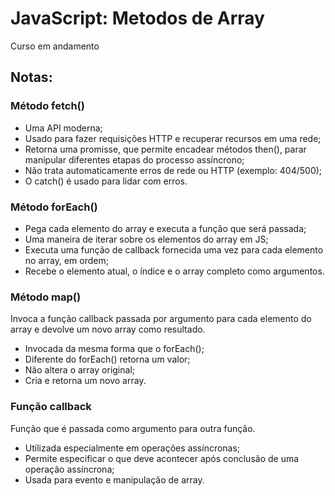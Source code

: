 # JavaScript: Metodos de Array

Curso em andamento

## Notas: 

### Método fetch()

- Uma API moderna;
- Usado para fazer requisições HTTP e recuperar recursos em uma rede;
- Retorna uma promisse, que permite encadear métodos then(), parar manipular diferentes etapas do processo assíncrono;
- Não trata automaticamente erros de rede ou HTTP (exemplo: 404/500);
- O catch() é usado para lidar com erros. 

### Método forEach()

- Pega cada elemento do array e executa a função que será passada;
- Uma maneira de iterar sobre os elementos do array em JS;
- Executa uma função de callback fornecida uma vez para cada elemento no array, em ordem;
- Recebe o elemento atual, o índice e o array completo como argumentos.

### Método map()

Invoca a função callback passada por argumento para cada elemento do array e devolve um novo array como resultado. 

- Invocada da mesma forma que o forEach();
- Diferente do forEach() retorna um valor;
- Não altera o array original; 
- Cria e retorna um novo array.

### Função callback

Função que é passada como argumento para outra função. 

- Utilizada especialmente em operações assíncronas;
- Permite especificar o que deve acontecer após conclusão de uma operação assíncrona;
- Usada para evento e manipulação de array. 







